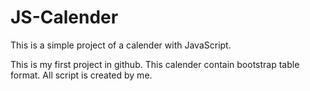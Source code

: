 # JS-Calender
This is a simple project of a calender with JavaScript.

This is my first project in github. This calender contain bootstrap table format. All script is created by me.
